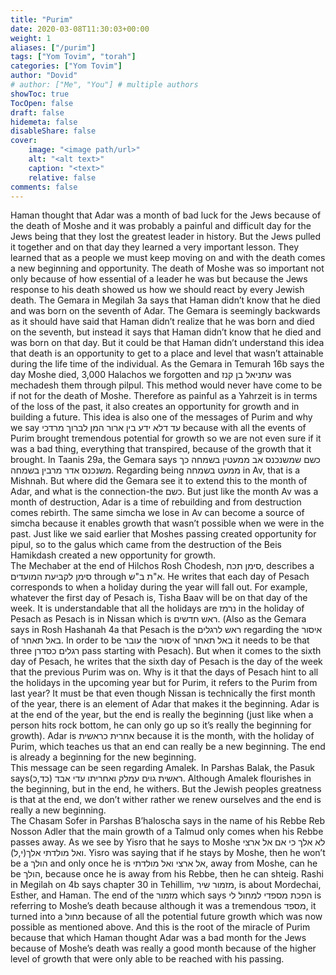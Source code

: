 ```yaml
---
title: "Purim"
date: 2020-03-08T11:30:03+00:00
weight: 1
aliases: ["/purim"]
tags: ["Yom Tovim", "torah"]
categories: ["Yom Tovim"]
author: "Dovid"
# author: ["Me", "You"] # multiple authors
showToc: true
TocOpen: false
draft: false
hidemeta: false
disableShare: false
cover:
    image: "<image path/url>"
    alt: "<alt text>"
    caption: "<text>"
    relative: false
comments: false
---
```

Haman thought that Adar was a month of bad luck for the Jews because of the death of Moshe and it was probably a painful and difficult day for the Jews being that they lost the greatest leader in history. But the Jews pulled it together and on that day they learned a very important lesson. They learned that as a people we must keep moving on and with the death comes a new beginning and opportunity. The death of Moshe was so important not only because of how essential of a leader he was but because the Jews response to his death showed us how we should react by every Jewish death.
The Gemara in Megilah 3a says that Haman didn’t know that he died and was born on the seventh of Adar. The Gemara is seemingly backwards as it should have said that Haman didn’t realize that he was born and died on the seventh, but instead it says that Haman didn’t know that he died and was born on that day. But it could be that Haman didn’t understand this idea that death is an opportunity to get to a place and level that wasn’t attainable during the life time of the individual. As the Gemara in Temurah 16b says the day Moshe died, 3,000 Halachos we forgotten and עתניאל בן קנז was mechadesh them through pilpul. This method would never have come to be if not for the death of Moshe. Therefore as painful as a Yahrzeit is in terms of the loss of the past, it also creates an opportunity for growth and in building a future.
This idea is also one of the messages of Purim and why we say עד דלא ידע בין ארור המן לברוך מרדכי because with all the events of Purim brought tremendous potential for growth so we are not even sure if it was a bad thing, everything that transpired, because of the growth that it brought.
In Taanis 29a, the Gemara says כשם שמשנכנס אב ממעטין בשמחה כך משנכנס אדר מרבין בשמחה. Regarding being ממעט בשמחה in Av, that is a Mishnah. But where did the Gemara see it to extend this to the month of Adar, and what is the connection-the כשם. But just like the month Av was a month of destruction, Adar is a time of rebuilding and from destruction comes rebirth. The same simcha we lose in Av can become a source of simcha because it enables growth that wasn’t possible when we were in the past. Just like we said earlier that Moshes passing created opportunity for pipul, so to the galus which came from the destruction of the Beis Hamikdash created a new opportunity for growth.  
The Mechaber at the end of Hilchos Rosh Chodesh, סימן תכח, describes a סימן לקביעת המועדים through א"ת ב"ש. He writes that each day of Pesach corresponds to when a holiday during the year will fall out. For example, whatever the first day of Pesach is, Tisha Baav will be on that day of the week. It is understandable that all the holidays are נרמז in the holiday of Pesach as Pesach is in Nissan which is ראש חדשים. (Also as the Gemara says in Rosh Hashanah 4a that Pesach is the ראש לרגלים regarding the איסור of באל תאחר. In order to be עובר the איסור of באל תאחר it needs to be that three רגלים כסדרן pass starting with Pesach). But when it comes to the sixth day of Pesach, he writes that the sixth day of Pesach is the day of the week that the previous Purim was on. Why is it that the days of Pesach hint to all the holidays in the upcoming year but for Purim, it refers to the Purim from last year?
It must be that even though Nissan is technically the first month of the year, there is an element of Adar that makes it the beginning. Adar is at the end of the year, but the end is really the beginning (just like when a person hits rock bottom, he can only go up so it’s really the beginning for growth). Adar is אחרית כראשית because it is the month, with the holiday of Purim, which teaches us that an end can really be a new beginning. The end is already a beginning for the new beginning.  
This message can be seen regarding Amalek. In Parshas Balak, the Pasuk says(כד,כ) ראשית גוים עמלק ואחריתו עדי אבד. Although Amalek flourishes in the beginning, but in the end, he withers. But the Jewish peoples greatness is that at the end, we don’t wither rather we renew ourselves and the end is really a new beginning.  
The Chasam Sofer in Parshas B’haloscha says in the name of his Rebbe Reb Nosson Adler that the main growth of a Talmud only comes when his Rebbe passes away. As we see by Yisro that he says to Moshe לא אלך כי אם אל ארצי ואל מולדתי אלך(י,ל). Yisro was saying that if he stays by Moshe, then he won’t be a הולך and only once he is אל ארצי ואל מולדתי, away from Moshe, can he be הולך, because once he is away from his Rebbe, then he can shteig.
Rashi in Megilah on 4b says chapter 30 in Tehillim, מזמור שיר, is about Mordechai, Esther, and Haman. The end of the  מזמור which says הפכת מספדי למחול לי is referring to Moshe’s death because although it was a tremendous מספד, it turned into a מחול because of all the potential future growth which was now possible as mentioned above. And this is the root of the miracle of Purim because that which Haman thought Adar was a bad month for the Jews because of Moshe’s death was really a good month because of the higher level of growth that were only able to be reached with his passing.
